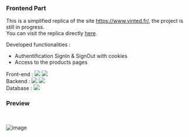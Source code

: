 ### Frontend Part
This is a simplified replica of the site https://www.vinted.fr/, the project is still in progress.
<br>
You can visit the replica directly [here](https://vinted-clone-bydenis.netlify.app/).

Developed functionalities :
- Authentification SignIn & SignOut with cookies
- Access to the products pages


Front-end : 
![](https://img.shields.io/badge/Code-React-informational?style=flat&logo=react&logoColor=white&color=EDAE49)
![](https://img.shields.io/badge/Code-JavaScript-informational?style=flat&logo=JavaScript&logoColor=white&color=EDAE49)
<br>
Backend : 
![](https://img.shields.io/badge/Code-NodeJS-informational?style=flat&logo=nodejs&logoColor=white&color=EDAE49)
![](https://img.shields.io/badge/Code-Express-informational?style=flat&logo=express&logoColor=white&color=EDAE49)
<br>
Database :
![](https://img.shields.io/badge/Code-MongoDB-informational?style=flat&logo=MongoDB&logoColor=white&color=EDAE49)

### Preview 

<br>

![image](https://user-images.githubusercontent.com/85889219/152249832-442bda26-12f4-48ab-87b1-701748d714e1.png)





